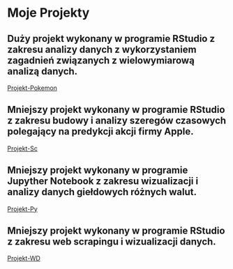 # Moje Projekty
 
## Duży projekt wykonany w programie RStudio z zakresu analizy danych z wykorzystaniem zagadnień związanych z wielowymiarową analizą danych.
 
[Projekt-Pokemon](https://alflermilosz.github.io/Moje-Projekty/Projekt-Pokemony/Projekt.html)

## Mniejszy projekt wykonany w programie RStudio z zakresu budowy i analizy szeregów czasowych polegający na predykcji akcji firmy Apple.

[Projekt-Sc](https://alflermilosz.github.io/Moje-Projekty/Projekt-Szeregi-Czasowe/Projekt.html)

## Mniejszy projekt wykonany w programie Jupyther Notebook z zakresu wizualizacji i analizy danych giełdowych różnych walut.

[Projekt-Py](https://alflermilosz.github.io/Moje-Projekty/Projekt-Python/Projekt-1.html)

## Mniejszy projekt wykonany w programie RStudio z zakresu web scrapingu i wizualizacji danych.

[Projekt-WD](https://alflermilosz.github.io/Moje-Projekty/Projekt-WD/Projekt2.html)